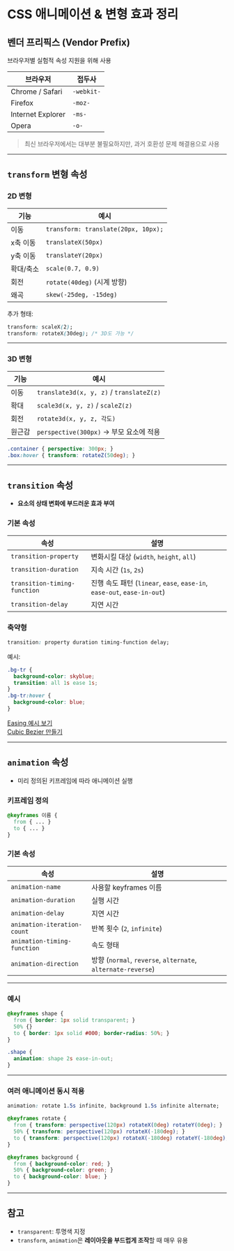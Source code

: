 #  CSS 애니메이션 & 변형 효과 정리

##  벤더 프리픽스 (Vendor Prefix)

브라우저별 실험적 속성 지원을 위해 사용

| 브라우저 | 접두사 |
|----------|--------|
| Chrome / Safari | `-webkit-` |
| Firefox         | `-moz-`    |
| Internet Explorer | `-ms-`  |
| Opera           | `-o-`      |

> 최신 브라우저에서는 대부분 불필요하지만, 과거 호환성 문제 해결용으로 사용

---

##  `transform` 변형 속성

###  2D 변형

| 기능 | 예시 |
|------|------|
| 이동 | `transform: translate(20px, 10px);` |
| x축 이동 | `translateX(50px)` |
| y축 이동 | `translateY(20px)` |
| 확대/축소 | `scale(0.7, 0.9)` |
| 회전 | `rotate(40deg)` (시계 방향) |
| 왜곡 | `skew(-25deg, -15deg)` |

추가 형태:
```css
transform: scaleX(2);
transform: rotateX(30deg); /* 3D도 가능 */
```

---

###  3D 변형

| 기능 | 예시 |
|------|------|
| 이동 | `translate3d(x, y, z)` / `translateZ(z)` |
| 확대 | `scale3d(x, y, z)` / `scaleZ(z)` |
| 회전 | `rotate3d(x, y, z, 각도)` |
| 원근감 | `perspective(300px)` → 부모 요소에 적용 |

```css
.container { perspective: 300px; }
.box:hover { transform: rotateZ(50deg); }
```

---

##  `transition` 속성

- **요소의 상태 변화에 부드러운 효과 부여**

###  기본 속성

| 속성 | 설명 |
|------|------|
| `transition-property` | 변화시킬 대상 (`width`, `height`, `all`) |
| `transition-duration` | 지속 시간 (`1s`, `2s`) |
| `transition-timing-function` | 진행 속도 패턴 (`linear`, `ease`, `ease-in`, `ease-out`, `ease-in-out`) |
| `transition-delay` | 지연 시간 |

###  축약형

```css
transition: property duration timing-function delay;
```

예시:
```css
.bg-tr {
  background-color: skyblue;
  transition: all 1s ease 1s;
}
.bg-tr:hover {
  background-color: blue;
}
```

 [Easing 예시 보기](https://easings.net/)  
 [Cubic Bezier 만들기](https://cubic-bezier.com/)

---

##  `animation` 속성

- 미리 정의된 키프레임에 따라 애니메이션 실행

###  키프레임 정의

```css
@keyframes 이름 {
  from { ... }
  to { ... }
}
```

###  기본 속성

| 속성 | 설명 |
|------|------|
| `animation-name` | 사용할 keyframes 이름 |
| `animation-duration` | 실행 시간 |
| `animation-delay` | 지연 시간 |
| `animation-iteration-count` | 반복 횟수 (`2`, `infinite`) |
| `animation-timing-function` | 속도 형태 |
| `animation-direction` | 방향 (`normal`, `reverse`, `alternate`, `alternate-reverse`) |

---

###  예시

```css
@keyframes shape {
  from { border: 1px solid transparent; }
  50% {}
  to { border: 1px solid #000; border-radius: 50%; }
}

.shape {
  animation: shape 2s ease-in-out;
}
```

---

###  여러 애니메이션 동시 적용

```css
animation: rotate 1.5s infinite, background 1.5s infinite alternate;
```

```css
@keyframes rotate {
  from { transform: perspective(120px) rotateX(0deg) rotateY(0deg); }
  50% { transform: perspective(120px) rotateX(-180deg); }
  to { transform: perspective(120px) rotateX(-180deg) rotateY(-180deg); }
}

@keyframes background {
  from { background-color: red; }
  50% { background-color: green; }
  to { background-color: blue; }
}
```

---

##  참고

- `transparent`: 투명색 지정
- `transform`, `animation`은 **레이아웃을 부드럽게 조작**할 때 매우 유용



